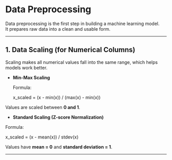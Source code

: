 # Data Preprocessing

Data preprocessing is the first step in building a machine learning model.  
It prepares raw data into a clean and usable form.  

---

## 1. Data Scaling (for Numerical Columns)  

Scaling makes all numerical values fall into the same range, which helps models work better.  

- **Min-Max Scaling**
  
  Formula:

  x_scaled = (x - min(x)) / (max(x) - min(x))

Values are scaled between **0 and 1**.  

- **Standard Scaling (Z-score Normalization)**
  
Formula:  

x_scaled = (x - mean(x)) / stdev(x)

Values have **mean = 0** and **standard deviation = 1**.  

---
